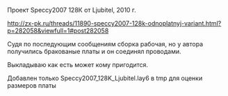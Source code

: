 Проект Speccy2007 128К от Ljubitel, 2010 г.

http://zx-pk.ru/threads/11890-speccy2007-128k-odnoplatnyj-variant.html?p=282058&viewfull=1#post282058

Судя по последующим сообщениям сборка рабочая, но у автора получились бракованые платы и он соединял проводами.

Выкладываю как есть может кому пригодится.

Добавлен только Speccy2007_128K_Ljubitel.lay6 в tmp для оценки размеров платы